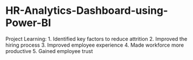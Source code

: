 # HR-Analytics-Dashboard-using-Power-BI
Project Learning: 1. Identified key factors to reduce attrition 2. Improved the hiring process 3. Improved employee experience 4. Made workforce more productive 5. Gained employee trust
